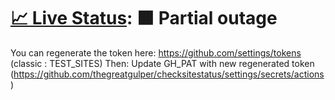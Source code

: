 # [📈 Live Status](https://thegreatgulper.github.io/checksitestatus): <!--live status--> **🟧 Partial outage**

You can regenerate the token here: https://github.com/settings/tokens (classic : TEST_SITES)
Then:
Update GH_PAT with new regenerated token (https://github.com/thegreatgulper/checksitestatus/settings/secrets/actions)
